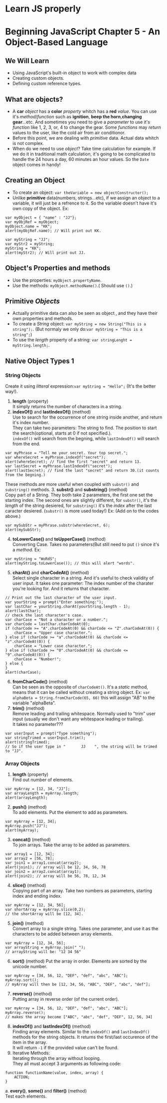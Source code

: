 Learn JS properly
===

# Beginning JavaScript Chapter 5 - An Object-Based Language
## We Will Learn
- Using JavaScript's built-in object to work with complex data
- Creating custom objects.
- Defining custom reference types.

## What are objects? 
- A **car** *object* has a **color** *property* whitch has a **red** *value*. You can use it's *method*/*function* such as **ignition**, **beep the horn**,**changing gear**...etc. And sometimes you need to give a *parameter* to use it's *function* like 1, 2, 3, or, 4 to change the gear. Some *functions* may *return* values to the user, like the cold air from air conditionor.
- Before this point, we are dealing with *primitive* data. Actual data whitch is not complex.
- When do we need to use *object*? Take time calculation for example. If we do it in traditional math calculation, it's going to be complicated to handle the 24 hours a day, 60 minutes an hour values. So the `Date` object comes in handy!

## Creating an Object
- To create an object: `var theVariable = new objectConstructor();`
- Unlike **primitive** data(numbers, strings...etc), if we assign an object to a variable, it will just be a refrence to it. So the variable doesn't have it's own copy of the object. Ex:

```
var myObject = { "name" : "JJ"};
var myObjRef = myObject;
myObject.name = "KK";
alert(myObjRef.name); // Will print out KK.

var myString = "JJ";
var myStr2 = myString;
myString = "KK";
alert(myStr2); // Will print out JJ.
```

## Object's Properties and methods
- Use the properties: `myObject.propertyName`.
- Use the methods: `myObject.methodName()`.( Should use `()`.)

## Primitive *Objects*
- Actually primitive data can also be seen as object , and they have their own properties and methods.
- To create a *String* object: `var myString = new String("This is a string");`. (But normaly we only do:`var myString = "This is a string";`)
- To use the *length* property of a string: `var stringLenght = myString.length;`.

## Native Object Types 1
### String Objects
Create it using *litteral* expression:`var myString = "Hello";` (It's the better way!).

1. **length** (property)  
It simply returns the number of characters in a string.
2. **indexOf()** and **lastIndexOf()** (method)  
Use to search for the occurrence of one string inside another, and return it's index number.  
They can take two parameters: The string to find. The position to start the search(optional, starts at 0 if not specified.).  
`indexOf()` will search from the begning, while `lastIndexOf()` will search from the end.  
```
var myPhrase = "Tell me your secret. Your top secret.";
var whereSecret = myPhrase.indexOf("secret");
alert(whereSecret); // find the first "secret" and return 13.
var lastSecret = myPhrase.lastIndexOf("secret");
alert(lastSecret); // find the last "secret" and return 30.(it counts from the begning.)
```   
These methods are more useful when coupled with `substr()` and `substring()` methods.
3. **substr()** and **substring()** (method)  
Copy part of a String. They both take 2 parameters, the first one set the starting index. The second ones are slightly different, for `substr()`, it's the *length* of the string desiered, for `substring()` it's the *index* after the last caracter desiered. (`substr()` is more used today!) Ex: (Add on to the codes above.)  
```
var mySubStr = myPhrase.substr(whereSecret, 6);
alert(mySubStr);
```  
4. **toLowerCase()** and **toUpperCase()** (method)  
Converting Case. Takes no parameters(But still need to put `()` since it's a *method*. Ex:   
```
var myString = "WoRdS";
alert(myString.toLowerCase()); // this will alert "words".
```
5. **charAt()** and **charCodeAt()** (method)  
Select single character in a string. And it's useful to check validity of user input. It takes one parameter: The index number of the charater you're looking for. And it returns that character.  
```
// Print out the last character of the user input.
var yourString = prompt("Enter something:");
var lastChar = yourString.charAt(yourString.length - 1);
alert(lastChar);
// check the last character's case.
var charCase = "Not a character or a number.";
var charCode = lastChar.charCodeAt(0);
if (charCode >= "A".charCodeAt(0) && charCode <= "Z".charCodeAt(0)) {
    charCase = "Upper case character.";
} else if (charCode >= "a".charCodeAt(0) && charCode <= "z".charCodeAt(0)) {
    charCase = "Lower case character.";
} else if (charCode >= "0".charCodeAt(0) && charCode <= "9".charCodeAt(0)) {
    charCase = "Number!";
} else {
}
alert(charCase);
```
6. **fromCharCode()** (method)  
Can be seen as the opposite of `charCodeAt()`. It's a *static* method, means that it can be called without creating a string object. Ex: `var alphaBeta = String.fromCharCode(65, 66)` this will assign "AB" to the variable "alphaBeta".
7. **trim()** (method)  
Remove leading and trailing whitespace. Normally used to "trim" user input (usually we don't want any whitespace leading or trailing).  
It takes no parameter???  
```
var userInput = prompt("Type something");
var stringTrimed = userInput.trim();
alert(stringTrimed);
// So if the user type in "       JJ    ", the string will be trimed to "JJ".
```

### Array Objects
1. **length** (property)  
Find out number of elements.  
```
var myArray = [12, 34, "JJ"];
var arrayLength = myArray.length;
alert(arrayLength);
```
2. **push()** (method)  
To add elements. Put the element to add as parameters.
```
var myArray = [12, 34];
myArray.push("JJ");
alert(myArray);
```
3. **concat()** (method)  
To join arrays.  Take the array to be added as parameters.
```
var array1 = [12, 34];
var array2 = [56, 78];
var join1 = array1.concat(array2);
alert(join1); // array will be 12, 34, 56, 78
var join2 = array2.concat(array1);
alert(join2); // array will be 56, 78, 12, 34
```
4. **slice()** (method)  
Copying part of an array. Take two numbers as parameters, starting index and ending index.
```
var myArray = [12, 34, 56];
var shortArray = myArray.slice(0,2);
// the shortArray will be [12, 34].
```
5. **join()** (method)  
Convert array to a single string. Takes one parameter, and use it as the characters to be added between array elements.  
```
var myArray = [12, 34, 56];
var arrayString = myArray.join(" ");
// arrayString will be: "12 34 56"
```
6. **sort()** (method)
Put the array in order. Elements are sorted by the unicode number.
```
var myArray = [34, 56, 12, "DEF", "def", "abc", "ABC"];
myArray.sort();
// myArray will then be [12, 34, 56, "ABC", "DEF", "abc", "def"];
```
7. **reverse()** (method)  
Putting array in reverse order (of the current order).  
```
var myArray = [34, 56, 12, "DEF", "def", "abc", "ABC"];
myArray.reverse();
// makes the array become ["ABC", "abc", "def", "DEF", 12, 56, 34]
```
8. **indexOf()** and **lastIndexOf()** (method)  
Finding array elements. Similar to the `indexOf()` and `lastIndexOf()` methods for the string objects. It returns the first/last occurence of the item in the array.  
It will return `-1` if the provided value can't be found.  
9. Iterative Methods:  
Iterating through the array without looping.  
They all must accept 3 arguments as following code:  
```
function functionName(value, index, array) {
    ACTION;
}
```
a. **every()**, **some()** and **filter()** (method)  
Test each elements. 


